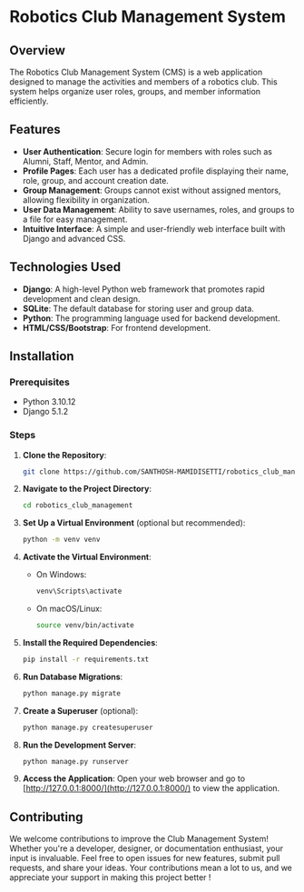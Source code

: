 # Robotics Club Management System

## Overview
The Robotics Club Management System (CMS) is a web application designed to manage the activities and members of a robotics club. This system helps organize user roles, groups, and member information efficiently.

## Features
- **User Authentication**: Secure login for members with roles such as Alumni, Staff, Mentor, and Admin.
- **Profile Pages**: Each user has a dedicated profile displaying their name, role, group, and account creation date.
- **Group Management**: Groups cannot exist without assigned mentors, allowing flexibility in organization.
- **User Data Management**: Ability to save usernames, roles, and groups to a file for easy management.
- **Intuitive Interface**: A simple and user-friendly web interface built with Django and advanced CSS.

## Technologies Used
- **Django**: A high-level Python web framework that promotes rapid development and clean design.
- **SQLite**: The default database for storing user and group data.
- **Python**: The programming language used for backend development.
- **HTML/CSS/Bootstrap**: For frontend development.

## Installation

### Prerequisites
- Python 3.10.12
- Django 5.1.2

### Steps
1. **Clone the Repository**:
   ```bash
   git clone https://github.com/SANTHOSH-MAMIDISETTI/robotics_club_management.git
   ```

2. **Navigate to the Project Directory**:
   ```bash
   cd robotics_club_management
   ```

3. **Set Up a Virtual Environment** (optional but recommended):
   ```bash
   python -m venv venv
   ```

4. **Activate the Virtual Environment**:
   - On Windows:
     ```bash
     venv\Scripts\activate
     ```
   - On macOS/Linux:
     ```bash
     source venv/bin/activate
     ```

5. **Install the Required Dependencies**:
   ```bash
   pip install -r requirements.txt
   ```

6. **Run Database Migrations**:
   ```bash
   python manage.py migrate
   ```

7. **Create a Superuser** (optional):
   ```bash
   python manage.py createsuperuser
   ```

8. **Run the Development Server**:
   ```bash
   python manage.py runserver
   ```

9. **Access the Application**:
   Open your web browser and go to [http://127.0.0.1:8000/](http://127.0.0.1:8000/) to view the application.

## Contributing
We welcome contributions to improve the Club Management System! Whether you're a developer, designer, or documentation enthusiast, your input is invaluable. Feel free to open issues for new features, submit pull requests, and share your ideas. Your contributions mean a lot to us, and we appreciate your support in making this project better !

